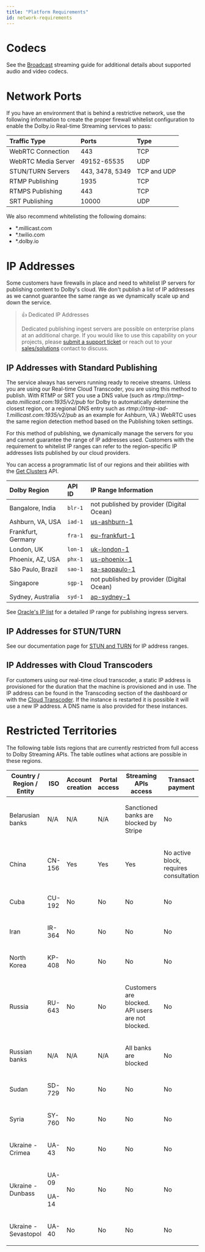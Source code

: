 ```yaml
---
title: "Platform Requirements"
id: network-requirements
---
```

# Codecs

See the [Broadcast](/millicast/broadcast.md) streaming guide for additional details about supported audio and video codecs.

# Network Ports

If you have an environment that is behind a restrictive network, use the following information to create the proper firewall whitelist configuration to enable the Dolby.io Real-time Streaming services to pass:

| Traffic Type        | Ports           | Type        |
| :------------------ | :-------------- | :---------- |
| WebRTC Connection   | 443             | TCP         |
| WebRTC Media Server | 49152-65535     | UDP         |
| STUN/TURN Servers   | 443, 3478, 5349 | TCP and UDP |
| RTMP Publishing     | 1935            | TCP         |
| RTMPS Publishing    | 443             | TCP         |
| SRT Publishing      | 10000           | UDP         |

We also recommend whitelisting the following domains:

- \*.millicast.com
- \*.twilio.com
- \*.dolby.io

# IP Addresses

Some customers have firewalls in place and need to whitelist IP servers for publishing content to Dolby's cloud.  We don't publish a list of IP addresses as we cannot guarantee the same range as we dynamically scale up and down the service. 

> 👍 Dedicated IP Addresses
> 
> Dedicated publishing ingest servers are possible on enterprise plans at an additional charge. If you would like to use this capability on your projects, please [submit a support ticket](https://support.dolby.io/hc/en-au) or reach out to your [sales/solutions](https://dolby.io/contact/) contact to discuss.

## IP Addresses with Standard Publishing

The service always has servers running ready to receive streams.  Unless you are using our Real-time Cloud Transcoder, you are using this method to publish.  With RTMP or SRT you use a DNS value (such as _rtmp://rtmp-auto.millicast.com:1935/v2/pub_ for Dolby to automatically determine the closest region, or a regional DNS entry such as _rtmp://rtmp-iad-1.millicast.com:1935/v2/pub_ as an example for Ashburn, VA.) WebRTC uses the same region detection method based on the Publishing token settings.

For this method of publishing, we dynamically manage the servers for you and cannot guarantee the range of IP addresses used.  Customers with the requirement to whitelist IP ranges can refer to the region-specific IP addresses lists published by our cloud providers.  

You can access a programmatic list of our regions and their abilities with the [Get Clusters](https://docs.dolby.io/streaming-apis/reference/cluster-get) API.

| Dolby Region       | API ID  | IP Range Information                                                             |
| :----------------- | :------ | :------------------------------------------------------------------------------- |
| Bangalore, India   | `blr-1` | not published by provider (Digital Ocean)                                        |
| Ashburn, VA, USA   | `iad-1` | [us-ashburn-1](https://docs.oracle.com/en-us/iaas/tools/public_ip_ranges.json)   |
| Frankfurt, Germany | `fra-1` | [eu-frankfurt-1](https://docs.oracle.com/en-us/iaas/tools/public_ip_ranges.json) |
| London, UK         | `lon-1` | [uk-london-1](https://docs.oracle.com/en-us/iaas/tools/public_ip_ranges.json)    |
| Phoenix, AZ, USA   | `phx-1` | [us-phoenix-1](https://docs.oracle.com/en-us/iaas/tools/public_ip_ranges.json)   |
| São Paulo, Brazil  | `sao-1` | [sa-saopaulo-1](https://docs.oracle.com/en-us/iaas/tools/public_ip_ranges.json)  |
| Singapore          | `sgp-1` | not published by provider (Digital Ocean)                                        |
| Sydney, Australia  | `syd-1` | [ap-sydney-1](https://docs.oracle.com/en-us/iaas/tools/public_ip_ranges.json)    |

See [Oracle's IP list](https://docs.oracle.com/en-us/iaas/tools/public_ip_ranges.json)  for a detailed IP range for publishing ingress servers.

## IP Addresses for STUN/TURN

See our documentation page for [STUN and TURN](/millicast/stun-and-turn-service.md) for IP address ranges.

## IP Addresses with Cloud Transcoders

For customers using our real-time cloud transcoder, a static IP address is provisioned for the duration that the machine is provisioned and in use.  The IP address can be found in the Transcoding section of the dashboard or with the [Cloud Transcoder](/millicast/cloud-transcoder.md). If the instance is restarted it is possible it will use a new IP address.  A DNS name is also provided for these instances.

# Restricted Territories

The following table lists regions that are currently restricted from full access to Dolby Streaming APIs.  The table outlines what actions are possible in these regions.

<table>
  <thead>
    <th>Country / Region / Entity</th>
<th>ISO</th>
<th>Account creation</th>
<th>Portal access</th>
<th>Streaming APIs access</th>
<th>Transact payment</th>
<th>Reason</th>
  </thead>
  <tbody>
    <tr><td><p>Belarusian banks</p>
</td>
<td><p>N/A</p>
</td>
<td><p>N/A</p>
</td>
<td><p>N/A</p>
</td>
<td><p>Sanctioned banks are blocked by Stripe</p>
</td>
<td><p>No</p>
</td>
<td><p>US sanction</p>
</td></tr>
<tr><td><p>China</p>
</td>
<td><p>CN-156</p>
</td>
<td><p>Yes</p>
</td>
<td><p>Yes</p>
</td>
<td><p>Yes</p>
</td>
<td><p>No active block, requires consultation</p>
</td>
<td><p>Business decision</p>
</td></tr>
<tr><td><p>Cuba</p>
</td>
<td><p>CU-192</p>
</td>
<td><p>No</p>
</td>
<td><p>No</p>
</td>
<td><p>No</p>
</td>
<td><p>No</p>
</td>
<td><p>US sanction</p>
</td></tr>
<tr><td><p>Iran</p>
</td>
<td><p>IR-364</p>
</td>
<td><p>No</p>
</td>
<td><p>No</p>
</td>
<td><p>No</p>
</td>
<td><p>No</p>
</td>
<td><p>US sanction</p>
</td></tr>
<tr><td><p>North Korea</p>
</td>
<td><p>KP-408</p>
</td>
<td><p>No</p>
</td>
<td><p>No</p>
</td>
<td><p>No</p>
</td>
<td><p>No</p>
</td>
<td><p>US sanction</p>
</td></tr>
<tr><td><p>Russia</p>
</td>
<td><p>RU-643</p>
</td>
<td><p>No</p>
</td>
<td><p>No</p>
</td>
<td><p>Customers are blocked.<br />
API users are not blocked.</p>
</td>
<td><p>No</p>
</td>
<td><p>Business decision</p>
</td></tr>
<tr><td><p>Russian banks</p>
</td>
<td><p>N/A</p>
</td>
<td><p>N/A</p>
</td>
<td><p>N/A</p>
</td>
<td><p>All banks are blocked</p>
</td>
<td><p>No</p>
</td>
<td><p>US sanction</p>
</td></tr>
<tr><td><p>Sudan</p>
</td>
<td><p>SD-729</p>
</td>
<td><p>No</p>
</td>
<td><p>No</p>
</td>
<td><p>No</p>
</td>
<td><p>No</p>
</td>
<td><p>US sanction</p>
</td></tr>
<tr><td><p>Syria</p>
</td>
<td><p>SY-760</p>
</td>
<td><p>No</p>
</td>
<td><p>No</p>
</td>
<td><p>No</p>
</td>
<td><p>No</p>
</td>
<td><p>US sanction</p>
</td></tr>
<tr><td><p>Ukraine - Crimea</p>
</td>
<td><p>UA-43</p>
</td>
<td><p>No</p>
</td>
<td><p>No</p>
</td>
<td><p>No</p>
</td>
<td><p>No</p>
</td>
<td><p>US sanction</p>
</td></tr>
<tr><td><p>Ukraine - Dunbass</p>
</td>
<td><p>UA-09</p>

<p>UA-14</p>
</td>
<td><p>No</p>
</td>
<td><p>No</p>
</td>
<td><p>No</p>
</td>
<td><p>No</p>
</td>
<td><p>US sanction</p>
</td></tr>
<tr><td><p>Ukraine - Sevastopol</p>
</td>
<td><p>UA-40</p>
</td>
<td><p>No</p>
</td>
<td><p>No</p>
</td>
<td><p>No</p>
</td>
<td><p>No</p>
</td>
<td><p>US sanction</p>
</td></tr>
  </tbody>
</table>

